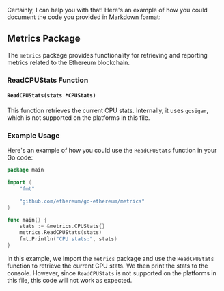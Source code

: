 Certainly, I can help you with that! Here's an example of how you could document the code you provided in Markdown format:

## Metrics Package

The `metrics` package provides functionality for retrieving and reporting metrics related to the Ethereum blockchain.

### ReadCPUStats Function

#### `ReadCPUStats(stats *CPUStats)`

This function retrieves the current CPU stats. Internally, it uses `gosigar`, which is not supported on the platforms in this file.

### Example Usage

Here's an example of how you could use the `ReadCPUStats` function in your Go code:

```go
package main

import (
    "fmt"

    "github.com/ethereum/go-ethereum/metrics"
)

func main() {
    stats := &metrics.CPUStats{}
    metrics.ReadCPUStats(stats)
    fmt.Println("CPU stats:", stats)
}
```

In this example, we import the `metrics` package and use the `ReadCPUStats` function to retrieve the current CPU stats. We then print the stats to the console. However, since `ReadCPUStats` is not supported on the platforms in this file, this code will not work as expected.